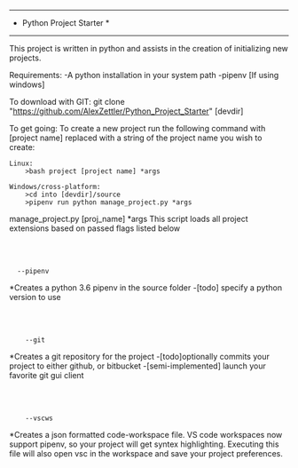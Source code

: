**************************
* Python Project Starter *
**************************
This project is written in python and assists in the creation of initializing new projects.


Requirements:
    -A python installation in your system path
    -pipenv [If using windows]


To download with GIT:
    git clone "https://github.com/AlexZettler/Python_Project_Starter" [devdir]

    
To get going:
To create a new project run the following command with [project name] replaced with a string of the project name you wish to create:

    Linux:
        >bash project [project name] *args

    Windows/cross-platform:
        >cd into [devdir]/source
        >pipenv run python manage_project.py *args

manage_project.py [proj_name] *args
    This script loads all project extensions based on passed flags listed below

<br><br>

      --pipenv
*Creates a python 3.6 pipenv in the source folder
-[todo] specify a python version to use


<br><br>

        --git
*Creates a git repository for the project
-[todo]optionally commits your project to either github, or bitbucket
-[semi-implemented] launch your favorite git gui client

<br><br>

        --vscws
*Creates a json formatted code-workspace file. VS code workspaces now support pipenv, so your project will get syntex highlighting. Executing this file will also open vsc in the workspace and save your project preferences.
